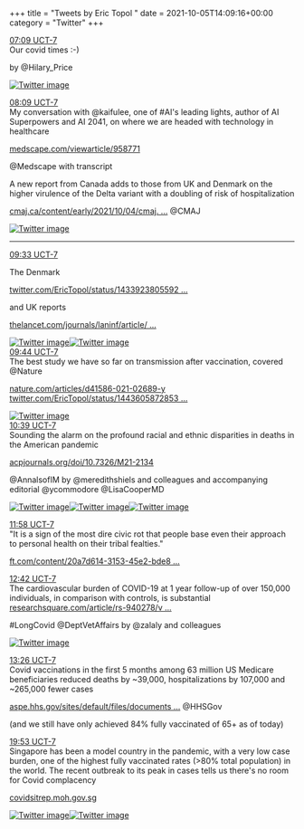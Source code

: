 +++
title = "Tweets by Eric Topol " 
date = 2021-10-05T14:09:16+00:00
category = "Twitter"
+++
<div class="tweet"> 
<div class="profile"> 
<a href="https://twitter.com/erictopol/status/1445390636430016517" target="_blank" rel="noreferer">07:09 UCT-7</a> 
</div> 
<div class="content"> 
Our covid times :-)

by @Hilary_Price </div> 
<a href="/twitter/erictopol/images/FA8PGleWUBgMdbJ.jpg"  ><img src="/twitter/erictopol/images/FA8PGleWUBgMdbJ.jpg" alt="Twitter image" ></img></a></div> 
<div class="tweet"> 
<div class="profile"> 
<a href="https://twitter.com/erictopol/status/1445405726852194305" target="_blank" rel="noreferer">08:09 UCT-7</a> 
</div> 
<div class="content"> 
My conversation with @kaifulee, one of #AI's leading lights, author of AI Superpowers and AI 2041, on where we are headed with technology in healthcare

<a href="https://www.medscape.com/viewarticle/958771" target="_blank" rel="noreferer">medscape.com/viewarticle/958771</a> 


@Medscape with transcript</div> 
</div> 
<div class="thread"> 
<div class="thread-content"> 
A new report from Canada adds to those from UK and Denmark on the higher virulence of the Delta variant with a doubling of risk of hospitalization

<a href="https://www.cmaj.ca/content/early/2021/10/04/cmaj.211248" target="_blank" rel="noreferer">cmaj.ca/content/early/2021/10/04/cmaj. ...</a> 
 @CMAJ </div> 
<a href="/twitter/erictopol/images/FA8t4LZVcAEYTO0.jpg"  ><img src="/twitter/erictopol/images/FA8t4LZVcAEYTO0.jpg" alt="Twitter image" ></img></a><hr><div class="profile"> 
<a href="https://twitter.com/erictopol/status/1445427015230754819" target="_blank" rel="noreferer">09:33 UCT-7</a> 
</div> 
<div class="content"> 
The Denmark

<a href="https://twitter.com/EricTopol/status/1433923805592756229" target="_blank" rel="noreferer">twitter.com/EricTopol/status/1433923805592 ...</a> 


and UK reports

<a href="https://www.thelancet.com/journals/laninf/article/PIIS1473-3099(21)00475-8/fulltext" target="_blank" rel="noreferer">thelancet.com/journals/laninf/article/ ...</a> 
 </div> 
<a href="/twitter/erictopol/images/FA8wKjUVkAAJDhJ.jpg"  ><img src="/twitter/erictopol/images/FA8wKjUVkAAJDhJ.jpg" alt="Twitter image" ></img></a><a href="/twitter/erictopol/images/FA8wMCwUcAA7zi9.jpg"  ><img src="/twitter/erictopol/images/FA8wMCwUcAA7zi9.jpg" alt="Twitter image" ></img></a></div> 
<div class="tweet"> 
<div class="profile"> 
<a href="https://twitter.com/erictopol/status/1445429636502933508" target="_blank" rel="noreferer">09:44 UCT-7</a> 
</div> 
<div class="content"> 
The best study we have so far on transmission after vaccination, covered @Nature 

<a href="https://www.nature.com/articles/d41586-021-02689-y" target="_blank" rel="noreferer">nature.com/articles/d41586-021-02689-y</a> 
  <a href="https://twitter.com/EricTopol/status/1443605872853221382" target="_blank" rel="noreferer">twitter.com/EricTopol/status/1443605872853 ...</a> 
</div> 
<a href="/twitter/erictopol/images/FA8yhltVcAErjq-.jpg"  ><img src="/twitter/erictopol/images/FA8yhltVcAErjq-.jpg" alt="Twitter image" ></img></a></div> 
<div class="tweet"> 
<div class="profile"> 
<a href="https://twitter.com/erictopol/status/1445443502087671809" target="_blank" rel="noreferer">10:39 UCT-7</a> 
</div> 
<div class="content"> 
Sounding the alarm on the profound racial and ethnic disparities in deaths in the American pandemic

<a href="https://www.acpjournals.org/doi/10.7326/M21-2134" target="_blank" rel="noreferer">acpjournals.org/doi/10.7326/M21-2134</a> 


@AnnalsofIM by @meredithshiels and colleagues and accompanying editorial @ycommodore @LisaCooperMD </div> 
<a href="/twitter/erictopol/images/FA89VMkVIAIlFKK.jpg"  ><img src="/twitter/erictopol/images/FA89VMkVIAIlFKK.jpg" alt="Twitter image" ></img></a><a href="/twitter/erictopol/images/FA8-v2OVUAs-TdR.jpg"  ><img src="/twitter/erictopol/images/FA8-v2OVUAs-TdR.jpg" alt="Twitter image" ></img></a><a href="/twitter/erictopol/images/FA8-xL8UYAI1ogh.jpg"  ><img src="/twitter/erictopol/images/FA8-xL8UYAI1ogh.jpg" alt="Twitter image" ></img></a></div> 
<div class="tweet"> 
<div class="profile"> 
<a href="https://twitter.com/erictopol/status/1445463443167797248" target="_blank" rel="noreferer">11:58 UCT-7</a> 
</div> 
<div class="content"> 
"It is a sign of the most dire civic rot that people base even their approach to personal health on their tribal fealties."

<a href="https://www.ft.com/content/20a7d614-3153-45e2-bde8-55a1cc032f6b" target="_blank" rel="noreferer">ft.com/content/20a7d614-3153-45e2-bde8 ...</a> 
</div> 
</div> 
<div class="tweet"> 
<div class="profile"> 
<a href="https://twitter.com/erictopol/status/1445474539115143170" target="_blank" rel="noreferer">12:42 UCT-7</a> 
</div> 
<div class="content"> 
The cardiovascular burden of COVID-19 at 1 year follow-up of over 150,000 individuals, in comparison with controls, is substantial <a href="https://www.researchsquare.com/article/rs-940278/v1" target="_blank" rel="noreferer">researchsquare.com/article/rs-940278/v ...</a> 


#LongCovid @DeptVetAffairs by @zalaly and colleagues </div> 
<a href="/twitter/erictopol/images/FA9apE-VQBA59F3.jpg"  ><img src="/twitter/erictopol/images/FA9apE-VQBA59F3.jpg" alt="Twitter image" ></img></a></div> 
<div class="tweet"> 
<div class="profile"> 
<a href="https://twitter.com/erictopol/status/1445485454220951552" target="_blank" rel="noreferer">13:26 UCT-7</a> 
</div> 
<div class="content"> 
Covid vaccinations in the first 5 months among 63 million US Medicare beneficiaries reduced deaths by ~39,000, hospitalizations by 107,000 and ~265,000 fewer cases 

<a href="https://aspe.hhs.gov/sites/default/files/documents/8d15a6223df12fcb59de1f031adb1eec/aspe-covid-medicare-vaccine-analysis.pdf" target="_blank" rel="noreferer">aspe.hhs.gov/sites/default/files/documents ...</a> 
 @HHSGov 

(and we still have only achieved 84% fully vaccinated of 65+ as of today)</div> 
</div> 
<div class="tweet"> 
<div class="profile"> 
<a href="https://twitter.com/erictopol/status/1445583002407301127" target="_blank" rel="noreferer">19:53 UCT-7</a> 
</div> 
<div class="content"> 
Singapore has been a model country in the pandemic, with a very low case burden, one of the highest fully vaccinated rates (&gt;80% total population) in the world. The recent outbreak to its peak in cases tells us there's no room for Covid complacency

<a href="https://covidsitrep.moh.gov.sg" target="_blank" rel="noreferer">covidsitrep.moh.gov.sg</a> 
 </div> 
<a href="/twitter/erictopol/images/FA-8HU1UcAs2Wgm.jpg"  ><img src="/twitter/erictopol/images/FA-8HU1UcAs2Wgm.jpg" alt="Twitter image" ></img></a><a href="/twitter/erictopol/images/FA-913PUUA08prP.jpg"  ><img src="/twitter/erictopol/images/FA-913PUUA08prP.jpg" alt="Twitter image" ></img></a></div> 


